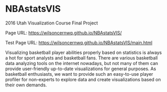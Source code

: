 # NBAstatsVIS
2016 Utah Visualization Course Final Project 

Page URL: https://wilsoncernwq.github.io/NBAstatsVIS/

Test Page URL: https://wilsoncernwq.github.io/NBAstatsVIS/main.html

Visualizing basketball player abilities properly based on statistics is always a hot for sport analysts and basketball fans. There are various basketball data analyzing tools on the internet nowadays, but not many of them can provide user-friendly up-to-date visualizations for general purposes. As basketball enthusiasts, we want to provide such an easy-to-use player profiler for non-experts to explore data and create visualizations based on their own demands.

